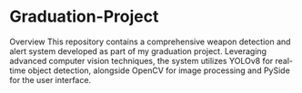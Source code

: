 # Graduation-Project
Overview This repository contains a comprehensive weapon detection and alert system developed as part of my graduation project. Leveraging advanced computer vision techniques, the system utilizes YOLOv8 for real-time object detection, alongside OpenCV for image processing and PySide for the user interface.
